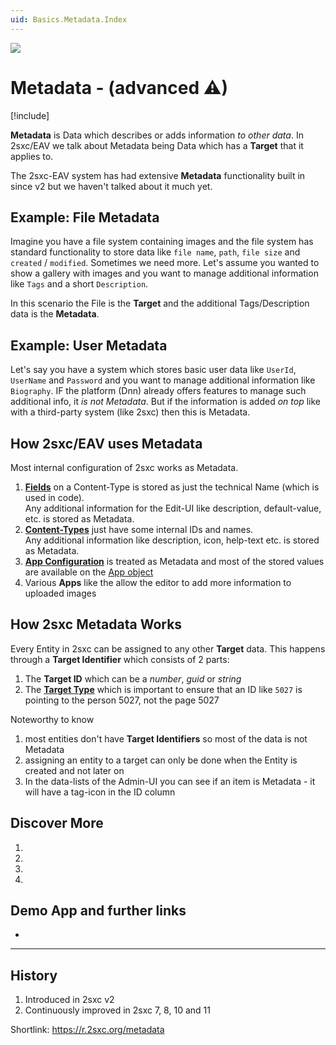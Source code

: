 ```yaml
---
uid: Basics.Metadata.Index
---
```


<img src="~/assets/features/metadata.svg" class="feature">

# Metadata - (advanced ⚠)

[!include[](~/pages/basics/stack/_shared-float-summary.md)]
<style>.context-box-summary .data-all { visibility: visible; } </style>

**Metadata** is Data which describes or adds information _to other data_.
In 2sxc/EAV we talk about Metadata being Data which has a **Target** that it applies to.

The 2sxc-EAV system has had extensive **Metadata** functionality built in since v2 but we haven't talked about it much yet.

## Example: File Metadata

Imagine you have a file system containing images and the file system has standard functionality to store data like `file name`, `path`, `file size` and `created` / `modified`.
Sometimes we need more.
Let's assume you wanted to show a gallery with images and you want to manage additional information like `Tags` and a short `Description`.

In this scenario the File is the **Target** and the additional Tags/Description data is the **Metadata**.

## Example: User Metadata

Let's say you have a system which stores basic user data like `UserId`, `UserName` and `Password` and you want to manage additional information like `Biography`.
IF the platform (Dnn) already offers features to manage such additional info, it _is not Metadata_. But if the information is added _on top_ like with a third-party system (like 2sxc) then this is Metadata.

## How 2sxc/EAV uses Metadata

Most internal configuration of 2sxc works as Metadata.

1. **[Fields](xref:Basics.Data.Fields.Index)** on a Content-Type is stored as just the technical Name (which is used in code).  
    Any additional information for the Edit-UI like description, default-value, etc. is stored as Metadata.
1. **[Content-Types](xref:Basics.Data.ContentTypes.Index)** just have some internal IDs and names.  
    Any additional information like description, icon, help-text etc. is stored as Metadata.
1. **[App Configuration](xref:Basics.App.Configuration)** is treated as Metadata
    and most of the stored values are available on the [App object](xref:NetCode.DynamicCode.Objects.App.Index)
1. Various **Apps** like the [](xref:App.FancyBoxGallery) allow the editor to add more information to uploaded images

## How 2sxc Metadata Works

Every Entity in 2sxc can be assigned to any other **Target** data. This happens through a **Target Identifier** which consists of 2 parts:

1. The **Target ID** which can be a _number_, _guid_ or _string_
1. The **[Target Type](xref:Basics.Metadata.TargetTypes)** which is important to ensure that an ID like `5027` is pointing to the person 5027, not the page 5027

Noteworthy to know

1. most entities don't have **Target Identifiers** so most of the data is not Metadata
1. assigning an entity to a target can only be done when the Entity is created and not later on
1. In the data-lists of the Admin-UI you can see if an item is Metadata - it will have a tag-icon in the ID column


## Discover More

1. [](xref:Basics.Metadata.Create)
1. [](xref:Basics.Metadata.Read)
1. [](xref:Basics.Metadata.TargetTypes)
1. [](xref:ToSic.Eav.Metadata)

## Demo App and further links

* [](xref:App.FancyBoxGallery)


---

## History

1. Introduced in 2sxc v2
1. Continuously improved in 2sxc 7, 8, 10 and 11

Shortlink: <https://r.2sxc.org/metadata>
